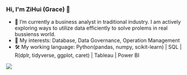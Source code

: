 ### Hi, I'm ZiHui (Grace) 👋

- 🔭 I’m currently a business analyst in traditional industry. I am actively exploring ways to utilize data efficiently to solve prolems in real bussienss world.   
- 🌱 My interests: Database, Data Governance, Operation Management
- 🛠 My working language: Python(pandas, numpy, scikit-learn) | SQL | R(dplr, tidyverse, ggplot, caret) | Tableau | Power BI

![](https://github-readme-stats.vercel.app/api?username=ZiHuiGan&theme=dark)
